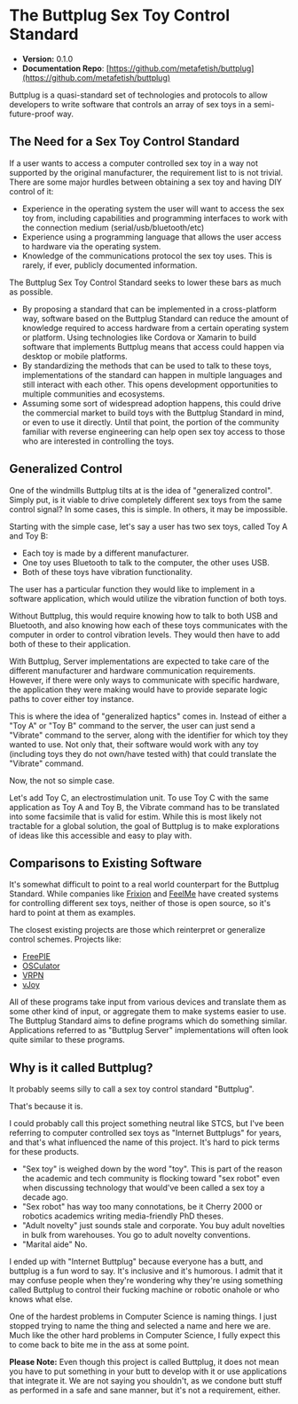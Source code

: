# The Buttplug Sex Toy Control Standard

* **Version:** 0.1.0
* **Documentation Repo**: [https://github.com/metafetish/buttplug](https://github.com/metafetish/buttplug)

Buttplug is a quasi-standard set of technologies and protocols to allow developers to write software that controls an array of sex toys in a semi-future-proof way.

## The Need for a Sex Toy Control Standard

If a user wants to access a computer controlled sex toy in a way not supported by the original manufacturer, the requirement list to is not trivial. There are some major hurdles between obtaining a sex toy and having DIY control of it:

* Experience in the operating system the user will want to access the sex toy from, including capabilities and programming interfaces to work with the connection medium \(serial/usb/bluetooth/etc\)
* Experience using a programming language that allows the user access to hardware via the operating system.
* Knowledge of the communications protocol the sex toy uses. This is rarely, if ever, publicly documented information.

The Buttplug Sex Toy Control Standard seeks to lower these bars as much as possible.

* By proposing a standard that can be implemented in a cross-platform way, software based on the Buttplug Standard can reduce the amount of knowledge required to access hardware from a certain operating system or platform. Using technologies like Cordova or Xamarin to build software that implements Buttplug means that access could happen via desktop or mobile platforms.
* By standardizing the methods that can be used to talk to these toys, implementations of the standard can happen in multiple languages and still interact with each other. This opens development opportunities to multiple communities and ecosystems.
* Assuming some sort of widespread adoption happens, this could drive the commercial market to build toys with the Buttplug Standard in mind, or even to use it directly. Until that point, the portion of the community familiar with reverse engineering can help open sex toy access to those who are interested in controlling the toys.

## Generalized Control

One of the windmills Buttplug tilts at is the idea of "generalized control". Simply put, is it viable to drive completely different sex toys from the same control signal? In some cases, this is simple. In others, it may be impossible.

Starting with the simple case, let's say a user has two sex toys, called Toy A and Toy B:

* Each toy is made by a different manufacturer.
* One toy uses Bluetooth to talk to the computer, the other uses USB.
* Both of these toys have vibration functionality.

The user has a particular function they would like to implement in a software application, which would utilize the vibration function of both toys.

Without Buttplug, this would require knowing how to talk to both USB and Bluetooth, and also knowing how each of these toys communicates with the computer in order to control vibration levels. They would then have to add both of these to their application.

With Buttplug, Server implementations are expected to take care of the different manufacturer and hardware communication requirements. However, if there were only ways to communicate with specific hardware, the application they were making would have to provide separate logic paths to cover either toy instance.

This is where the idea of "generalized haptics" comes in. Instead of either a "Toy A" or "Toy B" command to the server, the user can just send a "Vibrate" command to the server, along with the identifier for which toy they wanted to use. Not only that, their software would work with any toy \(including toys they do not own/have tested with\) that could translate the "Vibrate" command.

Now, the not so simple case.

Let's add Toy C, an electrostimulation unit. To use Toy C with the same application as Toy A and Toy B, the Vibrate command has to be translated into some facsimile that is valid for estim. While this is most likely not tractable for a global solution, the goal of Buttplug is to make explorations of ideas like this accessible and easy to play with.

## Comparisons to Existing Software

It's somewhat difficult to point to a real world counterpart for the Buttplug Standard. While companies like [Frixion](http://twitter.com/frixionme) and [FeelMe](http://feelme.com) have created systems for controlling different sex toys, neither of those is open source, so it's hard to point at them as examples.

The closest existing projects are those which reinterpret or generalize control schemes. Projects like:

* [FreePIE](http://andersmalmgren.github.io/FreePIE/)
* [OSCulator](https://osculator.net/)
* [VRPN](https://github.com/vrpn/vrpn/wiki)
* [vJoy](http://vjoystick.sourceforge.net/site/)

All of these programs take input from various devices and translate them as some other kind of input, or aggregate them to make systems easier to use. The Buttplug Standard aims to define programs which do something similar. Applications referred to as "Buttplug Server" implementations will often look quite similar to these programs.

## Why is it called Buttplug?

It probably seems silly to call a sex toy control standard "Buttplug".

That's because it is.

I could probably call this project something neutral like STCS, but I've been referring to computer controlled sex toys as "Internet Buttplugs" for years, and that's what influenced the name of this project. It's hard to pick terms for these products.

* "Sex toy" is weighed down by the word "toy". This is part of the reason the academic and tech community is flocking toward "sex robot" even when discussing technology that would've been called a sex toy a decade ago.
* "Sex robot" has way too many connotations, be it Cherry 2000 or robotics academics writing media-friendly PhD theses.
* "Adult novelty" just sounds stale and corporate. You buy adult novelties in bulk from warehouses. You go to adult novelty conventions.
* "Marital aide" No.

I ended up with "Internet Buttplug" because everyone has a butt, and buttplug is a fun word to say. It's inclusive and it's humorous. I admit that it may confuse people when they're wondering why they're using something called Buttplug to control their fucking machine or robotic onahole or who knows what else.

One of the hardest problems in Computer Science is naming things. I just stopped trying to name the thing and selected a name and here we are. Much like the other hard problems in Computer Science, I fully expect this to come back to bite me in the ass at some point.

**Please Note:** Even though this project is called Buttplug, it does not mean you have to put something in your butt to develop with it or use applications that integrate it. We are not saying you shouldn't, as we condone butt stuff as performed in a safe and sane manner, but it's not a requirement, either.

